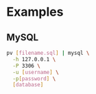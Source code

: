 # Examples

## MySQL

```sh
pv [filename.sql] | mysql \
  -h 127.0.0.1 \
  -P 3306 \
  -u [username] \
  -p[password] \
  [database]
```

